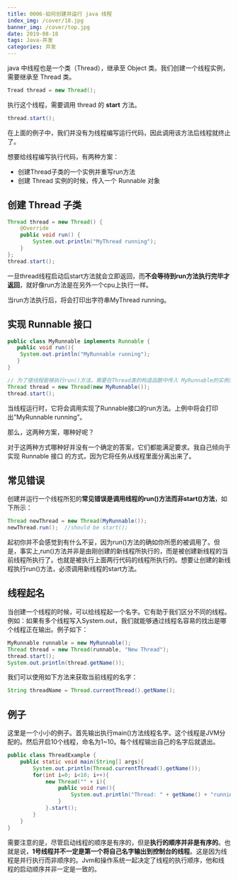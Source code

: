 ```yaml
---
title: 0006-如何创建并运行 java 线程
index_img: /cover/18.jpg
banner_img: /cover/top.jpg
date: 2019-08-18
tags: Java-并发
categories: 并发
---
```


java 中线程也是一个类（Thread），继承至 Object 类。我们创建一个线程实例，需要继承至 Thread 类。

```java
Tread thread = new Thread();
```

执行这个线程，需要调用 thread 的 **start** 方法。

```java
thread.start();
```

在上面的例子中，我们并没有为线程编写运行代码，因此调用该方法后线程就终止了。



想要给线程编写执行代码，有两种方案：

- 创建Thread子类的一个实例并重写run方法
- 创建 Thread 实例的时候，传入一个 Runnable 对象



## 创建 Thread 子类

```java
Thread thread = new Thread() {
    @Override
    public void run() {
        System.out.println("MyThread running");
    }
};
thread.start();
```

一旦thread线程启动后start方法就会立即返回，而**不会等待到run方法执行完毕才返回**，就好像run方法是在另外一个cpu上执行一样。

当run方法执行后，将会打印出字符串MyThread running。



## 实现 Runnable 接口

```java
public class MyRunnable implements Runnable {
   public void run(){
    System.out.println("MyRunnable running");
   }
}

// 为了使线程能够执行run()方法，需要在Thread类的构造函数中传入 MyRunnable的实例对象。
Thread thread = new Thread(new MyRunnable());
thread.start();
```

当线程运行时，它将会调用实现了Runnable接口的run方法。上例中将会打印出”MyRunnable running”。



那么，这两种方案，哪种好呢？

对于这两种方式哪种好并没有一个确定的答案，它们都能满足要求。我自己倾向于 实现 Runnable 接口 的方式，因为它将任务从线程里面分离出来了。



## 常见错误

创建并运行一个线程所犯的**常见错误是调用线程的run()方法而非start()方法**，如下所示：

```java
Thread newThread = new Thread(MyRunnable());
newThread.run();  //should be start();
```

起初你并不会感觉到有什么不妥，因为run()方法的确如你所愿的被调用了。但是，事实上,run()方法并非是由刚创建的新线程所执行的，而是被创建新线程的当前线程所执行了。也就是被执行上面两行代码的线程所执行的。想要让创建的新线程执行run()方法，必须调用新线程的start方法。



## 线程起名

当创建一个线程的时候，可以给线程起一个名字。它有助于我们区分不同的线程。例如：如果有多个线程写入System.out，我们就能够通过线程名容易的找出是哪个线程正在输出。例子如下：

```java
MyRunnable runnable = new MyRunnable();
Thread thread = new Thread(runnable, "New Thread");
thread.start();
System.out.println(thread.getName());
```

我们可以使用如下方法来获取当前线程的名字：

```java
String threadName = Thread.currentThread().getName();
```



## 例子

这里是一个小小的例子。首先输出执行main()方法线程名字。这个线程是JVM分配的。然后开启10个线程，命名为1~10。每个线程输出自己的名字后就退出。

```java
public class ThreadExample {
    public static void main(String[] args){
        System.out.println(Thread.currentThread().getName());
        for(int i=0; i<10; i++){
            new Thread("" + i){
                public void run(){
                    System.out.println("Thread: " + getName() + "running");
                }
            }.start();
        }
    }
}
```

需要注意的是，尽管启动线程的顺序是有序的，但是**执行的顺序并非是有序的**。也就是说，**1号线程并不一定是第一个将自己名字输出到控制台的线程**。这是因为线程是并行执行而非顺序的。Jvm和操作系统一起决定了线程的执行顺序，他和线程的启动顺序并非一定是一致的。

